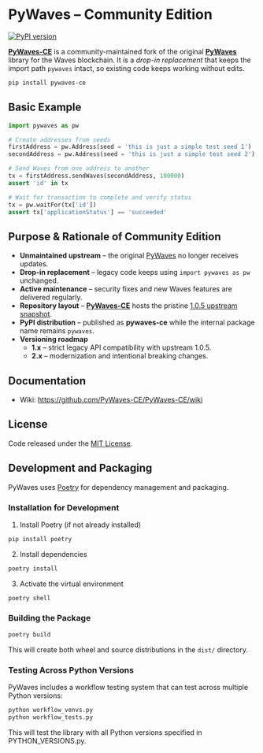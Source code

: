 # PyWaves – Community Edition

[![PyPI version](https://img.shields.io/pypi/v/pywaves-ce.svg)](https://pypi.org/project/pywaves-ce/)

**[PyWaves-CE](https://pypi.org/project/pywaves-ce/)** is a community-maintained fork of the original **[PyWaves](https://pypi.org/project/pywaves/)** library for the Waves blockchain.
It is a *drop-in replacement* that keeps the import path `pywaves` intact, so existing code keeps working without edits.

```bash
pip install pywaves-ce
```

## Basic Example
```python
import pywaves as pw

# Create addresses from seeds
firstAddress = pw.Address(seed = 'this is just a simple test seed 1')
secondAddress = pw.Address(seed = 'this is just a simple test seed 2')

# Send Waves from one address to another
tx = firstAddress.sendWaves(secondAddress, 100000)
assert 'id' in tx

# Wait for transaction to complete and verify status
tx = pw.waitFor(tx['id'])
assert tx['applicationStatus'] == 'succeeded'
```

## Purpose & Rationale of Community Edition

- **Unmaintained upstream** – the original [PyWaves](https://pypi.org/project/pywaves/) no longer receives updates.
- **Drop-in replacement** – legacy code keeps using `import pywaves as pw` unchanged.
- **Active maintenance** – security fixes and new Waves features are delivered regularly.
- **Repository layout** – **[PyWaves-CE](https://pypi.org/project/pywaves-ce/)** hosts the pristine [1.0.5 upstream snapshot](https://github.com/PyWaves-CE/PyWaves-CE/tree/PyWaves-1.0.5).
- **PyPI distribution** – published as **pywaves-ce** while the internal package name remains `pywaves`.
- **Versioning roadmap**
  - **1.x** – strict legacy API compatibility with upstream 1.0.5.
  - **2.x** – modernization and intentional breaking changes.

## Documentation
- Wiki: https://github.com/PyWaves-CE/PyWaves-CE/wiki

## License
Code released under the [MIT License](https://github.com/PyWaves-CE/PyWaves-CE/blob/main/LICENSE).

## Development and Packaging

PyWaves uses [Poetry](https://python-poetry.org/) for dependency management and packaging.

### Installation for Development

1. Install Poetry (if not already installed)
```bash
pip install poetry
```

2. Install dependencies
```bash
poetry install
```

3. Activate the virtual environment
```bash
poetry shell
```

### Building the Package

```bash
poetry build
```

This will create both wheel and source distributions in the `dist/` directory.

### Testing Across Python Versions

PyWaves includes a workflow testing system that can test across multiple Python versions:

```bash
python workflow_venvs.py
python workflow_tests.py
```

This will test the library with all Python versions specified in PYTHON_VERSIONS.py.